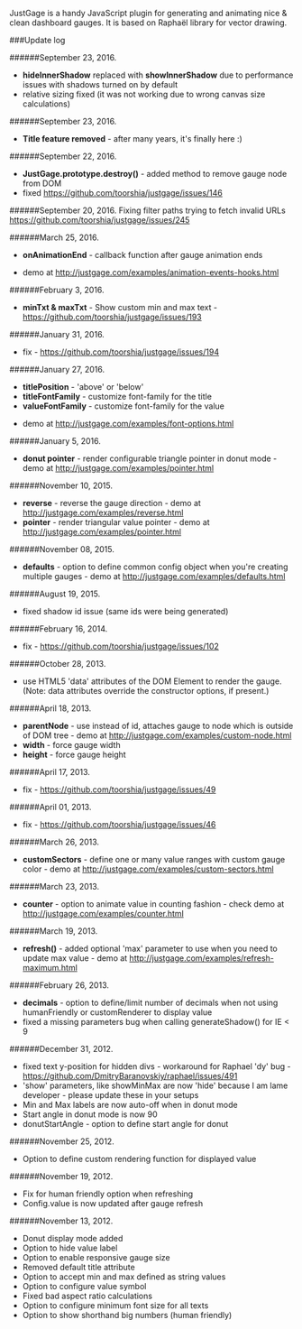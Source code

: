 JustGage is a handy JavaScript plugin for generating and animating nice &amp; clean dashboard gauges. It is based on Raphaël library for vector drawing.

###Update log

######September 23, 2016.
 * **hideInnerShadow** replaced with **showInnerShadow** due to performance issues with shadows turned on by default
 * relative sizing fixed (it was not working due to wrong canvas size calculations)

######September 23, 2016.
 * **Title feature removed** - after many years, it's finally here :)

######September 22, 2016.
 * **JustGage.prototype.destroy()** - added method to remove gauge node from DOM
 * fixed https://github.com/toorshia/justgage/issues/146

######September 20, 2016.
Fixing filter paths trying to fetch invalid URLs https://github.com/toorshia/justgage/issues/245

######March 25, 2016.
 * **onAnimationEnd** - callback function after gauge animation ends
 - demo at http://justgage.com/examples/animation-events-hooks.html

######February 3, 2016.
 * **minTxt & maxTxt** - Show custom min and max text - https://github.com/toorshia/justgage/issues/193

######January 31, 2016.
 * fix - https://github.com/toorshia/justgage/issues/194

######January 27, 2016.
 * **titlePosition** - 'above' or 'below'
 * **titleFontFamily** - customize font-family for the title
 * **valueFontFamily** - customize font-family for the value
 - demo at http://justgage.com/examples/font-options.html


######January 5, 2016.
 * **donut pointer** - render configurable triangle pointer in donut mode - demo at http://justgage.com/examples/pointer.html

######November 10, 2015.
 * **reverse** - reverse the gauge direction - demo at http://justgage.com/examples/reverse.html
 * **pointer** - render triangular value pointer - demo at http://justgage.com/examples/pointer.html


######November 08, 2015.
 * **defaults** - option to define common config object when you're creating multiple gauges - demo at http://justgage.com/examples/defaults.html

######August 19, 2015.
 * fixed shadow id issue (same ids were being generated)

######February 16, 2014.
 * fix - https://github.com/toorshia/justgage/issues/102

######October 28, 2013.
 * use HTML5 'data' attributes of the DOM Element to render the gauge. (Note: data attributes override the constructor options, if present.)

######April 18, 2013.
 * **parentNode** - use instead of id, attaches gauge to node which is outside of DOM tree - demo at http://justgage.com/examples/custom-node.html
 * **width** - force gauge width
 * **height** - force gauge height

######April 17, 2013.
 * fix - https://github.com/toorshia/justgage/issues/49

######April 01, 2013.
 * fix - https://github.com/toorshia/justgage/issues/46

######March 26, 2013.
 * **customSectors** - define one or many value ranges with custom gauge color - demo at http://justgage.com/examples/custom-sectors.html

######March 23, 2013.
 * **counter** - option to animate value in counting fashion - check demo at http://justgage.com/examples/counter.html

######March 19, 2013.
 * **refresh()** - added optional 'max' parameter to use when you need to update max value - demo at http://justgage.com/examples/refresh-maximum.html

######February 26, 2013.
 * **decimals** - option to define/limit number of decimals when not using humanFriendly or customRenderer to display value
 * fixed a missing parameters bug when calling generateShadow()  for IE < 9

######December 31, 2012.

 * fixed text y-position for hidden divs - workaround for Raphael <tspan> 'dy' bug - https://github.com/DmitryBaranovskiy/raphael/issues/491
 * 'show' parameters, like showMinMax are now 'hide' because I am lame developer - please update these in your setups
 * Min and Max labels are now auto-off when in donut mode
 * Start angle in donut mode is now 90
 * donutStartAngle - option to define start angle for donut

######November 25, 2012.

 * Option to define custom rendering function for displayed value

######November 19, 2012.

 * Fix for human friendly option when refreshing
 * Config.value is now updated after gauge refresh

######November 13, 2012.

 * Donut display mode added
 * Option to hide value label
 * Option to enable responsive gauge size
 * Removed default title attribute
 * Option to accept min and max defined as string values
 * Option to configure value symbol
 * Fixed bad aspect ratio calculations
 * Option to configure minimum font size for all texts
 * Option to show shorthand big numbers (human friendly)
